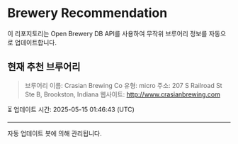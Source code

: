 # Brewery Recommendation

이 리포지토리는 Open Brewery DB API를 사용하여 무작위 브루어리 정보를 자동으로 업데이트합니다.

## 현재 추천 브루어리
> 브루어리 이름: Crasian Brewing Co
유형: micro
주소: 207 S Railroad St Ste B, Brookston, Indiana
웹사이트: http://www.crasianbrewing.com

⏳ 업데이트 시간: 2025-05-15 01:46:43 (UTC)

---
자동 업데이트 봇에 의해 관리됩니다.